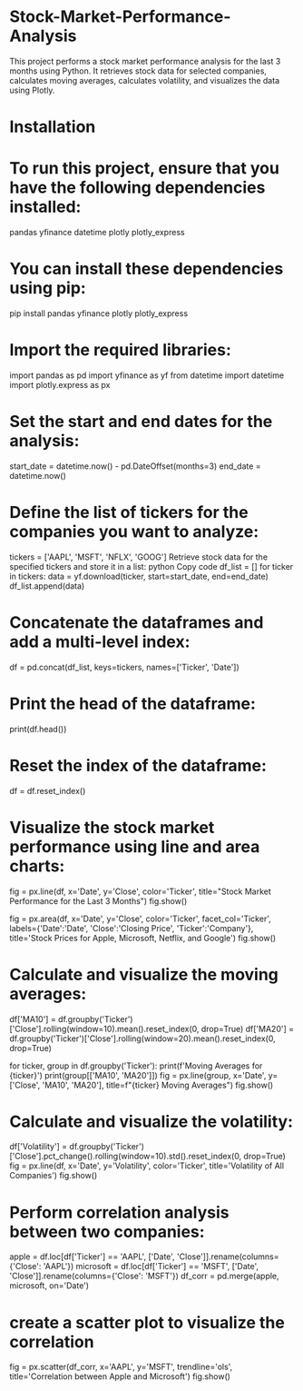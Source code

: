 # Stock-Market-Performance-Analysis
This project performs a stock market performance analysis for the last 3 months using Python. It retrieves stock data for selected companies, calculates moving averages, calculates volatility, and visualizes the data using Plotly.

# Installation
# To run this project, ensure that you have the following dependencies installed:
pandas
yfinance
datetime
plotly
plotly_express

# You can install these dependencies using pip:
pip install pandas yfinance plotly plotly_express

# Import the required libraries:
import pandas as pd
import yfinance as yf
from datetime import datetime
import plotly.express as px
# Set the start and end dates for the analysis:
start_date = datetime.now() - pd.DateOffset(months=3)
end_date = datetime.now()

# Define the list of tickers for the companies you want to analyze:
tickers = ['AAPL', 'MSFT', 'NFLX', 'GOOG']
Retrieve stock data for the specified tickers and store it in a list:
python
Copy code
df_list = []
for ticker in tickers:
    data = yf.download(ticker, start=start_date, end=end_date)
    df_list.append(data)
    
# Concatenate the dataframes and add a multi-level index:
df = pd.concat(df_list, keys=tickers, names=['Ticker', 'Date'])

# Print the head of the dataframe:
print(df.head())

# Reset the index of the dataframe:
df = df.reset_index()

# Visualize the stock market performance using line and area charts:
fig = px.line(df, x='Date', y='Close', color='Ticker', title="Stock Market Performance for the Last 3 Months")
fig.show()

fig = px.area(df, x='Date', y='Close', color='Ticker', facet_col='Ticker',
              labels={'Date':'Date', 'Close':'Closing Price', 'Ticker':'Company'},
              title='Stock Prices for Apple, Microsoft, Netflix, and Google')
fig.show()

# Calculate and visualize the moving averages:
df['MA10'] = df.groupby('Ticker')['Close'].rolling(window=10).mean().reset_index(0, drop=True)
df['MA20'] = df.groupby('Ticker')['Close'].rolling(window=20).mean().reset_index(0, drop=True)

for ticker, group in df.groupby('Ticker'):
    print(f'Moving Averages for {ticker}')
    print(group[['MA10', 'MA20']])
    fig = px.line(group, x='Date', y=['Close', 'MA10', 'MA20'], 
                  title=f"{ticker} Moving Averages")
    fig.show()
# Calculate and visualize the volatility:
df['Volatility'] = df.groupby('Ticker')['Close'].pct_change().rolling(window=10).std().reset_index(0, drop=True)
fig = px.line(df, x='Date', y='Volatility', 
              color='Ticker', 
              title='Volatility of All Companies')
fig.show()

# Perform correlation analysis between two companies:
apple = df.loc[df['Ticker'] == 'AAPL', ['Date', 'Close']].rename(columns={'Close': 'AAPL'})
microsoft = df.loc[df['Ticker'] == 'MSFT', ['Date', 'Close']].rename(columns={'Close': 'MSFT'})
df_corr = pd.merge(apple, microsoft, on='Date')

# create a scatter plot to visualize the correlation
fig = px.scatter(df_corr, x='AAPL', y='MSFT', 
                 trendline='ols', 
                 title='Correlation between Apple and Microsoft')
fig.show()
